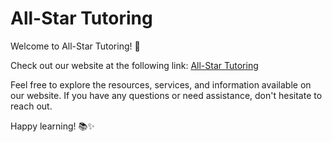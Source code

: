 # All-Star Tutoring

Welcome to All-Star Tutoring! 🌟

Check out our website at the following link: [All-Star Tutoring](https://659bacdbd5ec3e2876c8a1cd--allstartutoring.netlify.app)

Feel free to explore the resources, services, and information available on our website. If you have any questions or need assistance, don't hesitate to reach out.

Happy learning! 📚✨
